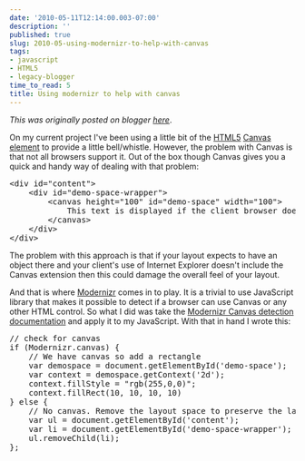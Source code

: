 ```yaml
---
date: '2010-05-11T12:14:00.003-07:00'
description: ''
published: true
slug: 2010-05-using-modernizr-to-help-with-canvas
tags:
- javascript
- HTML5
- legacy-blogger
time_to_read: 5
title: Using modernizr to help with canvas
---
```


*This was originally posted on blogger [here](https://pydanny.blogspot.com/2010/05/using-modernizr-to-help-with-canvas.html)*.

On my current project I've been using a little bit of the [HTML5](https://en.wikipedia.org/wiki/HTML5)&nbsp;[Canvas element](https://en.wikipedia.org/wiki/Canvas_element) to provide a little bell/whistle. However, the problem with Canvas is that not all browsers support it. Out of the box though Canvas gives you a quick and handy way of dealing with that problem:

<pre class="prettyprint lang-html">&lt;div id="content"&gt;
    &lt;div id="demo-space-wrapper"&gt;
        &lt;canvas height="100" id="demo-space" width="100"&gt;
            This text is displayed if the client browser does not support HTML5 Canvas.
        &lt;/canvas&gt;
    &lt;/div&gt;
&lt;/div&gt;
</pre>
The problem with this approach is that if your layout expects to have an object there and your client's use of Internet Explorer doesn't include the Canvas extension then this could damage the overall feel of your layout.

And that is where [Modernizr](https://www.modernizr.com/) comes in to play. It is a trivial to use JavaScript library that makes it possible to detect if a browser can use Canvas or any other HTML control. So what I did was take the [Modernizr Canvas detection documentation](https://www.modernizr.com/docs/#canvas) and apply it to my JavaScript. With that in hand I wrote this:

<pre class="prettyprint lang-js">// check for canvas
if (Modernizr.canvas) {
    // We have canvas so add a rectangle
    var demospace = document.getElementById('demo-space');
    var context = demospace.getContext('2d');
    context.fillStyle = "rgb(255,0,0)";
    context.fillRect(10, 10, 10, 10)            
} else {
    // No canvas. Remove the layout space to preserve the layout.
    var ul = document.getElementById('content');
    var li = document.getElementById('demo-space-wrapper');
    ul.removeChild(li);
};
</pre>